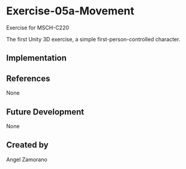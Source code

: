 # Exercise-05a-Movement

Exercise for MSCH-C220

The first Unity 3D exercise, a simple first-person-controlled character.

## Implementation

## References

None

## Future Development

None

## Created by 
 Angel Zamorano